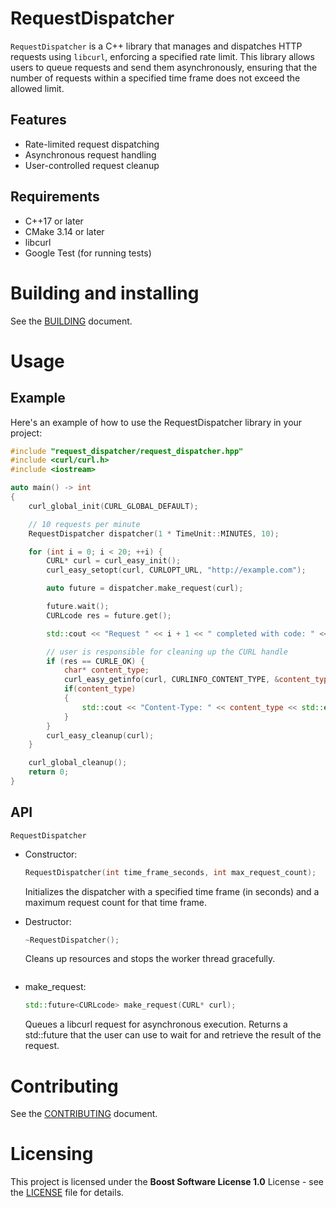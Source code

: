 # RequestDispatcher

`RequestDispatcher` is a C++ library that manages and dispatches HTTP requests using `libcurl`, enforcing a specified rate limit. This library allows users to queue requests and send them asynchronously, ensuring that the number of requests within a specified time frame does not exceed the allowed limit.

## Features

- Rate-limited request dispatching
- Asynchronous request handling
- User-controlled request cleanup

## Requirements

- C++17 or later
- CMake 3.14 or later
- libcurl
- Google Test (for running tests)

# Building and installing

See the [BUILDING](BUILDING.md) document.

# Usage

## Example

Here's an example of how to use the RequestDispatcher library in your project:

```cpp
#include "request_dispatcher/request_dispatcher.hpp"
#include <curl/curl.h>
#include <iostream>

auto main() -> int
{
    curl_global_init(CURL_GLOBAL_DEFAULT);

    // 10 requests per minute
    RequestDispatcher dispatcher(1 * TimeUnit::MINUTES, 10);

    for (int i = 0; i < 20; ++i) {
        CURL* curl = curl_easy_init();
        curl_easy_setopt(curl, CURLOPT_URL, "http://example.com");

        auto future = dispatcher.make_request(curl);

        future.wait();
        CURLcode res = future.get();

        std::cout << "Request " << i + 1 << " completed with code: " << res << std::endl;

        // user is responsible for cleaning up the CURL handle
        if (res == CURLE_OK) {
            char* content_type;
            curl_easy_getinfo(curl, CURLINFO_CONTENT_TYPE, &content_type);
            if(content_type)
            {
                std::cout << "Content-Type: " << content_type << std::endl;
            }
        }
        curl_easy_cleanup(curl);
    }

    curl_global_cleanup();
    return 0;
}
```

## API

`RequestDispatcher`

- Constructor:
    ```cpp
    RequestDispatcher(int time_frame_seconds, int max_request_count);
    ```
    Initializes the dispatcher with a specified time frame (in seconds) and a maximum request count for that time frame.

- Destructor:
    ```cpp
    ~RequestDispatcher();
    ```
    Cleans up resources and stops the worker thread gracefully.
    ```

- make_request:
    ```cpp
    std::future<CURLcode> make_request(CURL* curl);
    ```
    Queues a libcurl request for asynchronous execution. Returns a std::future<CURLcode> that the user can use to wait for and retrieve the result of the request.

# Contributing

See the [CONTRIBUTING](CONTRIBUTING.md) document.

# Licensing

This project is licensed under the **Boost Software License 1.0** License - see the [LICENSE](LICENSE) file for details.